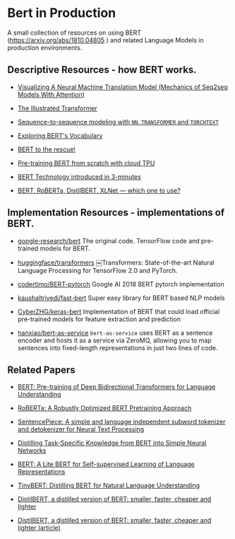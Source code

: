 # Bert in Production

A small collection of resources on using BERT (https://arxiv.org/abs/1810.04805
) and related Language Models in production environments.


## Descriptive Resources - how BERT works.

- [Visualizing A Neural Machine Translation Model (Mechanics of Seq2seq Models With Attention)](https://jalammar.github.io/visualizing-neural-machine-translation-mechanics-of-seq2seq-models-with-attention/)

- [The Illustrated Transformer](http://jalammar.github.io/illustrated-transformer/)

- [Sequence-to-sequence modeling with `NN.TRANSFORMER` and `TORCHTEXT`](https://pytorch.org/tutorials/beginner/transformer_tutorial.html)

- [Exploring BERT's Vocabulary](http://juditacs.github.io/2019/02/19/bert-tokenization-stats.html)

- [BERT to the rescue!](https://towardsdatascience.com/bert-to-the-rescue-17671379687f)

- [Pre-training BERT from scratch with cloud TPU](https://mc.ai/pre-training-bert-from-scratch-with-cloud-tpu/)

- [BERT Technology introduced in 3-minutes](https://towardsdatascience.com/bert-technology-introduced-in-3-minutes-2c2f9968268c)

- [BERT, RoBERTa, DistilBERT, XLNet — which one to use?](https://towardsdatascience.com/bert-roberta-distilbert-xlnet-which-one-to-use-3d5ab82ba5f8#e18a-828e5fc317c7)

## Implementation Resources - implementations of BERT.

- [google-research/bert](https://github.com/google-research/bert)
The original code. TensorFlow code and pre-trained models for BERT.

- [huggingface/transformers](https://github.com/huggingface/transformers)
￼Transformers: State-of-the-art Natural Language Processing for TensorFlow 2.0 and PyTorch.

- [codertimo/BERT-pytorch](https://github.com/codertimo/BERT-pytorch)
Google AI 2018 BERT pytorch implementation

- [kaushaltrivedi/fast-bert](https://github.com/kaushaltrivedi/fast-bert)
Super easy library for BERT based NLP models

- [CyberZHG/keras-bert](https://github.com/CyberZHG/keras-bert)
Implementation of BERT that could load official pre-trained models for feature extraction and prediction

- [hanxiao/bert-as-service](https://github.com/hanxiao/bert-as-service)
 `bert-as-service` uses BERT as a sentence encoder and hosts it as a service via ZeroMQ, allowing you to map sentences into fixed-length representations in just two lines of code.


## Related Papers

- [BERT: Pre-training of Deep Bidirectional Transformers for Language Understanding](https://arxiv.org/pdf/1810.04805.pdf)

- [RoBERTa: A Robustly Optimized BERT Pretraining Approach](https://arxiv.org/pdf/1907.11692.pdf)

- [SentencePiece: A simple and language independent subword tokenizer and detokenizer for Neural Text Processing](https://www.aclweb.org/anthology/D18-2012.pdf)

- [Distilling Task-Specific Knowledge from BERT into Simple Neural Networks](https://arxiv.org/abs/1903.12136)

- [BERT: A Lite BERT for Self-supervised Learning of Language Representations](https://arxiv.org/abs/1909.11942)

- [TinyBERT: Distilling BERT for Natural Language Understanding](https://arxiv.org/abs/1909.10351)

- [DistilBERT, a distilled version of BERT: smaller, faster, cheaper and lighter](https://arxiv.org/abs/1910.01108)

- [DistilBERT, a distilled version of BERT: smaller, faster, cheaper and lighter (article)](https://medium.com/huggingface/distilbert-8cf3380435b5)
